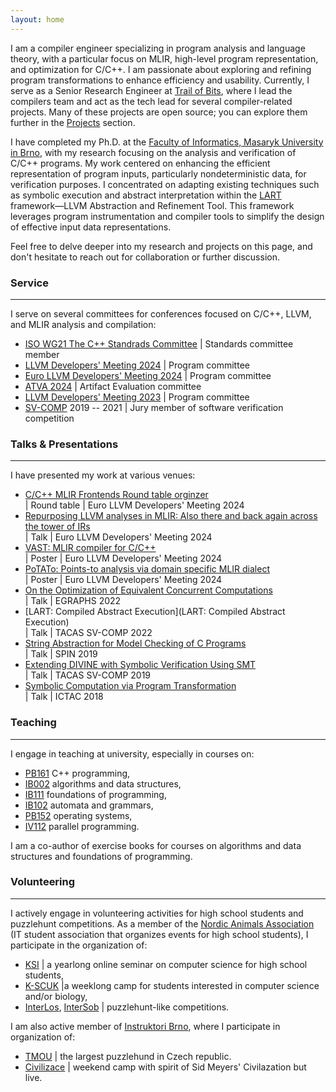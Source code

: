```yaml
---
layout: home
---
```


I am a compiler engineer specializing in program analysis and language theory,
with a particular focus on MLIR, high-level program representation, and
optimization for C/C++. I am passionate about exploring and refining program
transformations to enhance efficiency and usability. Currently, I serve as a
Senior Research Engineer at [Trail of Bits](https://www.trailofbits.com/), where
I lead the compilers team and act as the tech lead for several compiler-related
projects. Many of these projects are open source; you can explore them further
in the [Projects](https://xlauko.github.io/pages/projects) section.

I have completed my Ph.D. at the [Faculty of Informatics, Masaryk University in
Brno](https://www.fi.muni.cz/), with my research focusing on the analysis and
verification of C/C++ programs. My work centered on enhancing the efficient
representation of program inputs, particularly nondeterministic data, for
verification purposes. I concentrated on adapting existing techniques such as
symbolic execution and abstract interpretation within the
[LART](https://github.com/xlauko/lart) framework—LLVM Abstraction and Refinement
Tool. This framework leverages program instrumentation and compiler tools to
simplify the design of effective input data representations.

Feel free to delve deeper into my research and projects on this page, and don't
hesitate to reach out for collaboration or further discussion.


### Service

---

I serve on several committees for conferences focused on C/C++, LLVM, and MLIR analysis and compilation:

- [ISO WG21 The C++ Standrads Committee](https://isocpp.org/std/the-committee) &#124; Standards committee member
- [LLVM Developers' Meeting 2024](https://llvm.swoogo.com/2023devmtg) &#124; Program committee
- [Euro LLVM Developers' Meeting 2024](https://llvm.swoogo.com/2024eurollvm) &#124; Program committee
- [ATVA 2024](https://atva-conference.org/2024/) &#124; Artifact Evaluation committee
- [LLVM Developers' Meeting 2023](https://llvm.swoogo.com/2023devmtg) &#124; Program committee
- [SV-COMP](https://sv-comp.sosy-lab.org/) 2019 -- 2021 &#124; Jury member of software verification competition

### Talks &amp; Presentations

---

I have presented my work at various venues:

- [C/C++ MLIR Frontends Round table orginzer ](https://llvm.swoogo.com/2024eurollvm/session/1917542/round-tables) <br>
    &#124; Round table &#124; Euro LLVM Developers' Meeting 2024
- [Repurposing LLVM analyses in MLIR: Also there and back again across the tower of IRs](https://youtu.be/pfViYCignjY?si=UcxED5Id3S0WC8tR) <br>
    &#124; Talk &#124; Euro LLVM Developers' Meeting 2024
- [VAST: MLIR compiler for C/C++](/assets/vast-poster.pdf) <br>
    &#124; Poster &#124; Euro LLVM Developers' Meeting 2024
- [PoTATo: Points-to analysis via domain specific MLIR dialect](/assets/potato-poster.pdf) <br>
    &#124; Poster &#124; Euro LLVM Developers' Meeting 2024
- [On the Optimization of Equivalent Concurrent Computations](https://pldi22.sigplan.org/home/egraphs-2022#) <br>
    &#124; Talk &#124; EGRAPHS 2022
- [LART: Compiled Abstract Execution](LART: Compiled Abstract Execution) <br>
    &#124; Talk &#124; TACAS SV-COMP 2022
- [String Abstraction for Model Checking of C Programs](https://link.springer.com/chapter/10.1007/978-3-030-30923-7_5)  <br>
    &#124; Talk &#124; SPIN 2019
- [Extending DIVINE with Symbolic Verification Using SMT](https://link.springer.com/chapter/10.1007/978-3-030-17502-3_14)  <br>
    &#124; Talk &#124; TACAS SV-COMP 2019
- [Symbolic Computation via Program Transformation](https://link.springer.com/chapter/10.1007/978-3-030-02508-3_17) <br>
    &#124; Talk &#124; ICTAC 2018

### Teaching

---

I engage in teaching at university, especially in courses on:

- [PB161](https://is.muni.cz/course/fi/jaro2021/PB161?lang=en) C++ programming,
- [IB002](https://is.muni.cz/predmet/fi/jaro2020/IB002?lang=en) algorithms and data structures,
- [IB111](https://is.muni.cz/predmet/fi/podzim2020/IB111?lang=en) foundations of programming,
- [IB102](https://is.muni.cz/predmet/fi/podzim2011/IB102?lang=en) automata and grammars,
- [PB152](https://is.muni.cz/predmet/fi/jaro2021/PB152CV?lang=en) operating systems,
- [IV112](https://is.muni.cz/predmet/fi/podzim2013/IV112?lang=en) parallel programming.

I am a co-author of exercise books for courses on algorithms and data structures and foundations of programming.

### Volunteering

---

I actively engage in volunteering activities for high school students and puzzlehunt competitions.
As a member of the [Nordic Animals Association](https://zverinec.fi.muni.cz/) (IT student association that organizes events for high school students), I participate in the organization of:

- [KSI](https://ksi.fi.muni.cz/) &#124; a yearlong online seminar on computer science for high school students,
- [K-SCUK](https://kscuk.fi.muni.cz/) &#124;a weeklong camp for students interested in computer science and/or biology,
- [InterLos](https://interlos.fi.muni.cz/), [InterSob](https://intersob.math.muni.cz/) &#124; puzzlehunt-like competitions.

I am also active member of [Instruktori Brno](https://www.instruktori.cz/), where I participate in organization of:

- [TMOU](https://www.tmou.cz/) &#124; the largest puzzlehund in Czech republic.
- [Civilizace](https://civilizace.instruktori.cz/) &#124; weekend camp with spirit of Sid Meyers' Civilazation but live.
